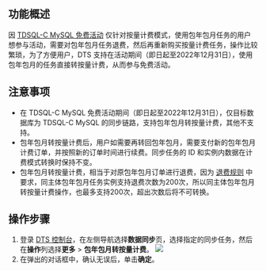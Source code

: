 ## 功能概述

因 [TDSQL-C MySQL 免费活动](https://cloud.tencent.com/document/product/571/73135) 仅针对按量计费模式，使用包年包月任务的用户想参与活动，需要对包年包月任务退费，然后再重新购买按量计费任务，操作比较繁琐，为了方便用户，DTS 支持在活动期间（即日起至2022年12月31日），使用包年包月的任务直接转按量计费，从而参与免费活动。

## 注意事项

- 在 TDSQL-C MySQL 免费活动期间（即日起至2022年12月31日），仅目标数据库为 TDSQL-C MySQL 的同步链路，支持包年包月转按量计费，其他不支持。
- 包年包月转按量计费后，用户如需要再转回包年包月，需要支付新的包年包月计费订单，并按照新的订单时间进行续费。同步任务的 ID 和实例内数据在计费模式转换时保持不变。
- 包年包月转按量计费，相当于对原包年包月订单进行退费，因为 [退费规则](https://cloud.tencent.com/document/product/571/40536#.E9.80.80.E8.B4.B9.E6.96.B9.E5.BC.8F) 中要求，同主体包年包月任务实例支持退费次数为200次，所以同主体包年包月转按量计费操作，也最多支持200次，超出次数后将不可转换。

## 操作步骤

1. 登录 [DTS 控制台](https://console.cloud.tencent.com/dts/migration)，在左侧导航选择**数据同步**页，选择指定的同步任务，然后在**操作**列选择**更多** > **包年包月转按量计费**。
![](https://qcloudimg.tencent-cloud.cn/raw/06991c5bd5ee0fea62cb5c1329f4e74c.png)
2. 在弹出的对话框中，确认无误后，单击**确定**。
